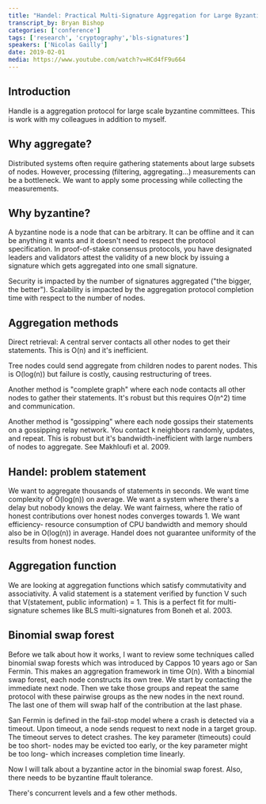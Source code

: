 ```yaml
---
title: "Handel: Practical Multi-Signature Aggregation for Large Byzantine Committees"
transcript_by: Bryan Bishop
categories: ['conference']
tags: ['research', 'cryptography','bls-signatures']
speakers: ['Nicolas Gailly']
date: 2019-02-01
media: https://www.youtube.com/watch?v=HCd4fF9u664
---
```

## Introduction

Handle is a aggregation protocol for large scale byzantine committees. This is work with my colleagues in addition to myself.

## Why aggregate?

Distributed systems often require gathering statements about large subsets of nodes. However, processing (filtering, aggregating...) measurements can be a bottleneck. We want to apply some processing while collecting the measurements.

## Why byzantine?

A byzantine node is a node that can be arbitrary. It can be offline and it can be anything it wants and it doesn't need to respect the protocol specification. In proof-of-stake consensus protocols, you have designated leaders and validators attest the validity of a new block by issuing a signature which gets aggregated into one small signature.

Security is impacted by the number of signatures aggregated ("the bigger, the better"). Scalability is impacted by the aggregation protocol completion time with respect to the number of nodes.

## Aggregation methods

Direct retrieval: A central server contacts all other nodes to get their statements. This is O(n) and it's inefficient.

Tree nodes could send aggregate from children nodes to parent nodes. This is O(log(n)) but failure is costly, causing restructuring of trees.

Another method is "complete graph" where each node contacts all other nodes to gather their statements. It's robust but this requires O(n^2) time and communication.

Another method is "gossipping" where each node gossips their statements on a gossipping relay network. You contact k neighbors randomly, updates, and repeat. This is robust but it's bandwidth-inefficient with large numbers of nodes to aggregate. See Makhloufi et al. 2009.

## Handel: problem statement

We want to aggregate thousands of statements in seconds. We want time complexity of O(log(n)) on average. We want a system where there's a delay but nobody knows the delay. We want fairness, where the ratio of honest contributions over honest nodes converges towards 1. We want efficiency- resource consumption of CPU bandwidth and memory should also be in O(log(n)) in average. Handel does not guarantee uniformity of the results from honest nodes.

## Aggregation function

We are looking at aggregation functions which satisfy commutativity and associativity. A valid statement is a statement verified by function V such that V(statement, public information) = 1. This is a perfect fit for multi-signature schemes like BLS multi-signatures from Boneh et al. 2003.

## Binomial swap forest

Before we talk about how it works, I want to review some techniques called binomial swap forests which was introduced by Cappos 10 years ago or San Fermin. This makes an aggregation framework in time O(n). With a binomial swap forest, each node constructs its own tree. We start by contacting the immediate next node. Then we take those groups and repeat the same protocol with these pairwise groups as the new nodes in the next round. The last one of them will swap half of the contribution at the last phase.

San Fermin is defined in the fail-stop model where a crash is detected via a timeout. Upon timeout, a node sends request to next node in a target group. The timeout serves to detect crashes. The key parameter (timeouts) could be too short- nodes may be evicted too early, or the key parameter might be too long- which increases completion time linearly.

Now I will talk about a byzantine actor in the binomial swap forest. Also, there needs to be byzantine ffault tolerance.

There's concurrent levels and a few other methods.




